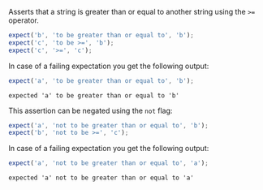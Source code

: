 Asserts that a string is greater than or equal to another string using
the `>=` operator.


<!-- evaluate -->
```javascript
expect('b', 'to be greater than or equal to', 'b');
expect('c', 'to be >=', 'b');
expect('c', '>=', 'c');
```
<!-- /evaluate -->

In case of a failing expectation you get the following output:

<!-- evaluate -->
```javascript
expect('a', 'to be greater than or equal to', 'b');
```

```
expected 'a' to be greater than or equal to 'b'
```
<!-- /evaluate -->

This assertion can be negated using the `not` flag:

<!-- evaluate -->
```javascript
expect('a', 'not to be greater than or equal to', 'b');
expect('b', 'not to be >=', 'c');
```
<!-- /evaluate -->

In case of a failing expectation you get the following output:

<!-- evaluate -->
```javascript
expect('a', 'not to be greater than or equal to', 'a');
```

```
expected 'a' not to be greater than or equal to 'a'
```
<!-- /evaluate -->
